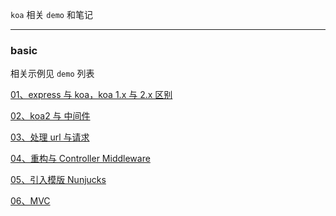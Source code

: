 `koa` 相关 `demo` 和笔记 

----

### basic

相关示例见 `demo` 列表

[01、express 与 koa，koa 1.x 与 2.x 区别](https://github.com/hanekaoru/WebLearningNotes/tree/master/koa/note/01.md)

[02、koa2 与 中间件](https://github.com/hanekaoru/WebLearningNotes/tree/master/koa/note/02.md)

[03、处理 url 与请求](https://github.com/hanekaoru/WebLearningNotes/tree/master/koa/note/03.md)

[04、重构与 Controller Middleware](https://github.com/hanekaoru/WebLearningNotes/tree/master/koa/note/04.md)

[05、引入模版 Nunjucks](https://github.com/hanekaoru/WebLearningNotes/tree/master/koa/note/05.md)

[06、MVC](https://github.com/hanekaoru/WebLearningNotes/tree/master/koa/note/06.md)



















